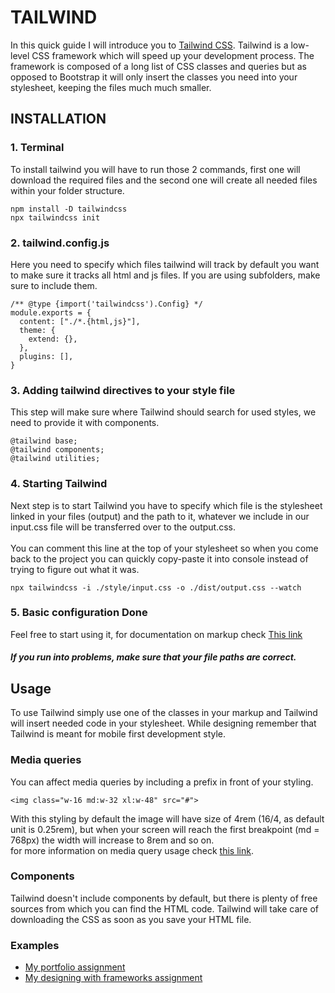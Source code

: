 # TAILWIND

In this quick guide I will introduce you to [Tailwind CSS](https://tailwindcss.com/).
Tailwind is a low-level CSS framework which will speed up your development process.
The framework is composed of a long list of CSS classes and queries but as opposed to Bootstrap it will only insert the classes you need into your stylesheet, keeping the files much much smaller.

## INSTALLATION

### 1. Terminal

To install tailwind you will have to run those 2 commands, first one will download the required files and the second one will create all needed files within your folder structure.

```
npm install -D tailwindcss
npx tailwindcss init
```

### 2. tailwind.config.js

Here you need to specify which files tailwind will track by default you want to make sure it tracks all html and js files. If you are using subfolders, make sure to include them.

```
/** @type {import('tailwindcss').Config} */
module.exports = {
  content: ["./*.{html,js}"],
  theme: {
    extend: {},
  },
  plugins: [],
}

```

### 3. Adding tailwind directives to your style file

This step will make sure where Tailwind should search for used styles, we need to provide it with components.

```
@tailwind base;
@tailwind components;
@tailwind utilities;
```

### 4. Starting Tailwind

Next step is to start Tailwind you have to specify which file is the stylesheet linked in your files (output) and the path to it, whatever we include in our input.css file will be transferred over to the output.css. <br><br> You can comment this line at the top of your stylesheet so when you come back to the project you can quickly copy-paste it into console instead of trying to figure out what it was.

```
npx tailwindcss -i ./style/input.css -o ./dist/output.css --watch
```

### 5. Basic configuration Done

Feel free to start using it, for documentation on markup check [This link](https://tailwindcss.com/docs/utility-first)

##### If you run into problems, make sure that your file paths are correct.

## Usage

To use Tailwind simply use one of the classes in your markup and Tailwind will insert needed code in your stylesheet. While designing remember that Tailwind is meant for mobile first development style.

### Media queries

You can affect media queries by including a prefix in front of your styling.

```
<img class="w-16 md:w-32 xl:w-48" src="#">
```

With this styling by default the image will have size of 4rem (16/4, as default unit is 0.25rem), but when your screen will reach the first breakpoint (md = 768px) the width will increase to 8rem and so on. <br> for more information on media query usage check [this link](https://tailwindcss.com/docs/responsive-design).

### Components

Tailwind doesn't include components by default, but there is plenty of free sources from which you can find the HTML code. Tailwind will take care of downloading the CSS as soon as you save your HTML file.

### Examples

- [My portfolio assignment](https://relcnob.github.io/portfolio-2022/)
- [My designing with frameworks assignment](https://relcnob.github.io/13C.02.02.designing-with-frameworks/)
